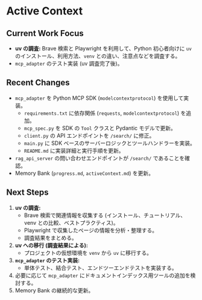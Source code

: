 # Active Context

## Current Work Focus

-   **uv の調査:** Brave 検索と Playwright を利用して、Python 初心者向けに `uv` のインストール、利用方法、`venv` との違い、注意点などを調査する。
-   `mcp_adapter` のテスト実装 (uv 調査完了後)。

## Recent Changes

-   `mcp_adapter` を Python MCP SDK (`modelcontextprotocol`) を使用して実装。
    -   `requirements.txt` に依存関係 (`requests`, `modelcontextprotocol`) を追加。
    -   `mcp_spec.py` を SDK の `Tool` クラスと Pydantic モデルで更新。
    -   `client.py` の API エンドポイントを `/search/` に修正。
    -   `main.py` に SDK ベースのサーバーロジックとツールハンドラーを実装。
    -   `README.md` に実装詳細と実行手順を更新。
-   `rag_api_server` の問い合わせエンドポイントが `/search/` であることを確認。
-   Memory Bank (`progress.md`, `activeContext.md`) を更新。

## Next Steps

1.  **uv の調査:**
    -   Brave 検索で関連情報を収集する (インストール、チュートリアル、venv との比較、ベストプラクティス)。
    -   Playwright で収集したページの情報を分析・整理する。
    -   調査結果をまとめる。
2.  **uv への移行 (調査結果による):**
    -   プロジェクトの仮想環境を `venv` から `uv` に移行する。
3.  **`mcp_adapter` のテスト実装:**
    -   単体テスト、結合テスト、エンドツーエンドテストを実装する。
4.  必要に応じて `mcp_adapter` にドキュメントインデックス用ツールの追加を検討する。
5.  Memory Bank の継続的な更新。
